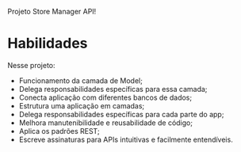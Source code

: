 Projeto Store Manager API!

# Habilidades

Nesse projeto:

- Funcionamento da camada de Model;
- Delega responsabilidades específicas para essa camada;
- Conecta aplicação com diferentes bancos de dados;
- Estrutura uma aplicação em camadas;
- Delega responsabilidades específicas para cada parte do app;
- Melhora manutenibilidade e reusabilidade de código;
- Aplica os padrões REST;
- Escreve assinaturas para APIs intuitivas e facilmente entendíveis.
